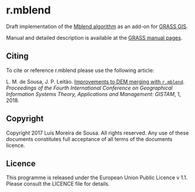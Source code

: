 # r.mblend

Draft implementation of the [Mblend algorithm](http://www.sciencedirect.com/science/article/pii/S0098300416300012) as an add-on for [GRASS GIS](https://grass.osgeo.org/).

Manual and detailed description is available at the [GRASS manual pages](https://grass.osgeo.org/grass8/manuals/addons/r.mblend.html).

## Citing

To cite or reference r.mblend please use the following article:

L. M. de Sousa, J. P. Leitão. [Improvements to DEM merging with `r.mblend`](http://www.scitepress.org/DigitalLibrary/Link.aspx?doi=10.5220/0006672500420049). *Proceedings of the Fourth International Conference on Geographical Information Systems Theory, Applications and Management: GISTAM*, 1, 2018.

## Copyright

Copyright 2017 Luís Moreira de Sousa. All rights reserved.
Any use of these documents constitutes full acceptance of all terms of the
documents licence.


## Licence

This programme is released under the European Union Public Licence v 1.1.
Please consult the LICENCE file for details.
